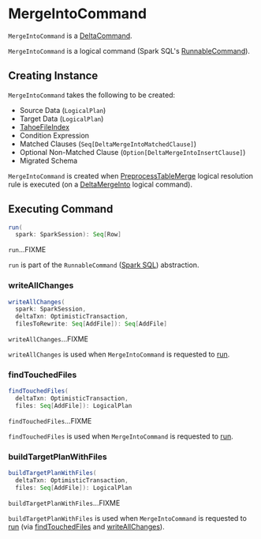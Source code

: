 # MergeIntoCommand

`MergeIntoCommand` is a [DeltaCommand](DeltaCommand.md).

`MergeIntoCommand` is a logical command (Spark SQL's [RunnableCommand](https://jaceklaskowski.github.io/mastering-spark-sql-book/logical-operators/RunnableCommand/)).

## Creating Instance

`MergeIntoCommand` takes the following to be created:

* <span id="source"> Source Data (`LogicalPlan`)
* <span id="target"> Target Data (`LogicalPlan`)
* <span id="targetFileIndex"> [TahoeFileIndex](TahoeFileIndex.md)
* <span id="condition"> Condition Expression
* <span id="matchedClauses"> Matched Clauses (`Seq[DeltaMergeIntoMatchedClause]`)
* <span id="notMatchedClause"> Optional Non-Matched Clause (`Option[DeltaMergeIntoInsertClause]`)
* <span id="migratedSchema"> Migrated Schema

`MergeIntoCommand` is created when [PreprocessTableMerge](PreprocessTableMerge.md) logical resolution rule is executed (on a [DeltaMergeInto](DeltaMergeInto.md) logical command).

## <span id="run"> Executing Command

```scala
run(
  spark: SparkSession): Seq[Row]
```

`run`...FIXME

`run` is part of the `RunnableCommand` ([Spark SQL](https://jaceklaskowski.github.io/mastering-spark-sql-book/logical-operators/RunnableCommand/)) abstraction.

### <span id="writeAllChanges"> writeAllChanges

```scala
writeAllChanges(
  spark: SparkSession,
  deltaTxn: OptimisticTransaction,
  filesToRewrite: Seq[AddFile]): Seq[AddFile]
```

`writeAllChanges`...FIXME

`writeAllChanges` is used when `MergeIntoCommand` is requested to [run](#run).

### <span id="findTouchedFiles"> findTouchedFiles

```scala
findTouchedFiles(
  deltaTxn: OptimisticTransaction,
  files: Seq[AddFile]): LogicalPlan
```

`findTouchedFiles`...FIXME

`findTouchedFiles` is used when `MergeIntoCommand` is requested to [run](#run).

### <span id="buildTargetPlanWithFiles"> buildTargetPlanWithFiles

```scala
buildTargetPlanWithFiles(
  deltaTxn: OptimisticTransaction,
  files: Seq[AddFile]): LogicalPlan
```

`buildTargetPlanWithFiles`...FIXME

`buildTargetPlanWithFiles` is used when `MergeIntoCommand` is requested to [run](#run) (via [findTouchedFiles](#findTouchedFiles) and [writeAllChanges](#writeAllChanges)).
